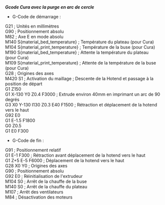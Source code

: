 ***Gcode Cura avec la purge en arc de cercle*** 

- G-Code de démarrage :

G21 ; Unités en millimètres  
G90 ; Positionnement absolu  
M82 ; Axe E en mode absolu  
M140 S{material_bed_temperature} ; Température du plateau (pour Cura)  
M104 S{material_print_temperature} ; Température de la buse (pour Cura)  
M190 S{material_bed_temperature} ; Attente la température du plateau (pour Cura)  
M109 S{material_print_temperature} ; Attente de la température de la buse (pour Cura)  
G28 ; Origines des axes  
M420 S1 ; Activation du maillage ; Descente de la Hotend et passage à la position de départ  
G1 Z150  
G1 X-130 Y0 Z0.4 F3000 ; Extrude environ 40mm en imprimant un arc de 90 degrés  
G3 X0 Y-130 I130 Z0.3 E40 F1500 ; Rétraction et déplacement de la hotend vers le haut  
G92 E0  
G1 E-1.5 F1800  
G0 Z0.5  
G1 E0 F300

- G-Code de fin :

G91 ; Positionnement relatif  
G1 E-1 F300 ; Rétraction avant déplacement de la hotend vers le haut  
G1 Z+5 E-5 F6000 ; Déplacement de la hotend vers le haut  
G28 X0 Y0 ; Origines des axes  
G90 ; Positionnement absolu  
G92 E0 ; Réinitialisation de l'extrudeur  
M104 S0 ; Arrêt de la chauffe de la buse  
M140 S0 ; Arrêt de la chauffe du plateau  
M107 ; Arrêt des ventilateurs  
M84 ; Désactivation des moteurs
